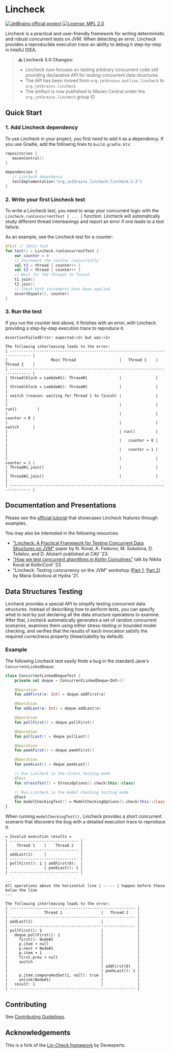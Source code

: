 # Lincheck

[![JetBrains official project](https://jb.gg/badges/official.svg)](https://confluence.jetbrains.com/display/ALL/JetBrains+on+GitHub)
[![License: MPL 2.0](https://img.shields.io/badge/License-MPL_2.0-brightgreen.svg)](https://opensource.org/licenses/MPL-2.0)

Lincheck is a practical and user-friendly framework for writing deterministic and robust concurrent tests on JVM. 
When detecting an error, 
Lincheck provides a reproducible execution trace an ability to debug it step-by-step in IntelliJ IDEA.

> **⚠️ Lincheck 3.0 Changes️:** 
> * Lincheck now focuses on testing arbitrary concurrent code 
    still providing declarative API for testing concurrent data structures
> * The API has been moved from `org.jetbrains.kotlinx.lincheck` to `org.jetbrains.lincheck`
> * The artifact is now published to Maven Central under the `org.jetbrains.lincheck` group ID

## Quick Start

### 1. Add Lincheck dependency
To use Lincheck in your project, you first need to add it as a dependency. If you use Gradle, add the following lines to `build.gradle.kts`:

```kotlin
repositories {
   mavenCentral()
}

dependencies {
   // Lincheck dependency
   testImplementation("org.jetbrains.lincheck:lincheck:3.2")
}
```

### 2. Write your first Lincheck test

To write a Lincheck test,
you need to wrap your concurrent logic with the `Lincheck.runConcurrentTest { ... }` function.
Lincheck will automatically study different thread interleavings and report an error
if one leads to a test failure.

As an example, see the Lincheck test for a counter:

```kotlin
@Test // JUnit test
fun test() = Lincheck.runConcurrentTest {
    var counter = 0
    // Increment the counter concurrently
    val t1 = thread { counter++ }
    val t2 = thread { counter++ }
    // Wait for the threads to finish
    t1.join()
    t2.join()
    // Check both increments have been applied
    assertEquals(2, counter)
}
```

### 3. Run the test

If you run the counter test above, it finishes with an error,
with Lincheck providing a step-by-step execution trace to reproduce it.

```
AssertionFailedError: expected:<2> but was:<1>

The following interleaving leads to the error:
| ------------------------------------------------------------------------------- |
|                   Main Thread                   |   Thread 1    |   Thread 2    |
| ------------------------------------------------------------------------------- |
| thread(block = Lambda#1): Thread#1              |               |               |
| thread(block = Lambda#2): Thread#2              |               |               |
| switch (reason: waiting for Thread 1 to finish) |               |               |
|                                                 |               | run()         |
|                                                 |               |   counter ➜ 0 |
|                                                 |               |   switch      |
|                                                 | run()         |               |
|                                                 |   counter ➜ 0 |               |
|                                                 |   counter = 1 |               |
|                                                 |               |   counter = 1 |
| Thread#1.join()                                 |               |               |
| Thread#2.join()                                 |               |               |
| ------------------------------------------------------------------------------- |
```

## Documentation and Presentations

Please see the [official tutorial](https://kotlinlang.org/docs/lincheck-guide.html) that showcases Lincheck features through examples.

You may also be interested in the following resources:

* ["Lincheck: A Practical Framework for Testing Concurrent Data Structures on JVM"](https://link.springer.com/content/pdf/10.1007/978-3-031-37706-8_8.pdf?pdf=inline%20link) paper by N. Koval, A. Fedorov, M. Sokolova, D. Tsitelov, and D. Alistarh published at CAV '23.
* ["How we test concurrent algorithms in Kotlin Coroutines"](https://youtu.be/jZqkWfa11Js) talk by Nikita Koval at KotlinConf '23.
* "Lincheck: Testing concurrency on the JVM" workshop ([Part 1](https://www.youtube.com/watch?v=YNtUK9GK4pA), [Part 2](https://www.youtube.com/watch?v=EW7mkAOErWw)) by Maria Sokolova at Hydra '21.

## Data Structures Testing

Lincheck provides a special API to simplify testing concurrent data structures. 
Instead of describing how to perform tests, you can specify _what to test_
by just declaring all the data structure operations to examine.
After that, Lincheck automatically generates a set of random concurrent scenarios,
examines them using either stress-testing or bounded model checking, and
verifies that the results of each invocation satisfy the required correctness property (linearizability by default).


### Example 

The following Lincheck test easily finds a bug in the standard Java's `ConcurrentLinkedDeque`:

```kotlin
class ConcurrentLinkedDequeTest {
    private val deque = ConcurrentLinkedDeque<Int>()

    @Operation
    fun addFirst(e: Int) = deque.addFirst(e)

    @Operation
    fun addLast(e: Int) = deque.addLast(e)

    @Operation
    fun pollFirst() = deque.pollFirst()

    @Operation
    fun pollLast() = deque.pollLast()

    @Operation
    fun peekFirst() = deque.peekFirst()

    @Operation
    fun peekLast() = deque.peekLast()

    // Run Lincheck in the stress testing mode
    @Test
    fun stressTest() = StressOptions().check(this::class)

    // Run Lincheck in the model checking testing mode
    @Test
    fun modelCheckingTest() = ModelCheckingOptions().check(this::class)
}
```

When running `modelCheckingTest(),` Lincheck provides a short concurrent scenario 
that discovers the bug with a detailed execution trace to reproduce it.

```text
= Invalid execution results =
| ------------------------------ |
|    Thread 1    |    Thread 2   |
| ------------------------------ |
| addLast(1)     |               |
| ------------------------------ |
| pollFirst(): 1 | addFirst(0):  |
|                | peekLast(): 1 |
| ------------------------------ |

---
All operations above the horizontal line | ----- | happen before those below the line
---

The following interleaving leads to the error:
| ------------------------------------------------------- |
|                Thread 1                 |   Thread 2    |
| ------------------------------------------------------- |
| addLast(1)                              |               |
| ------------------------------------------------------- |
| pollFirst(): 1                          |               |
|   deque.pollFirst(): 1                  |               |
|     first(): Node#2                     |               |
|     p.item ➜ null                       |               |
|     p.next ➜ Node#1                     |               |
|     p.item ➜ 1                          |               |
|     first.prev ➜ null                   |               |
|     switch                              |               |
|                                         | addFirst(0)   |
|                                         | peekLast(): 1 |
|     p.item.compareAndSet(1, null): true |               |
|     unlink(Node#1)                      |               |
|   result: 1                             |               |
| ------------------------------------------------------- |
```

## Contributing 

See [Contributing Guidelines](CONTRIBUTING.md).

## Acknowledgements

This is a fork of the [Lin-Check framework](https://github.com/Devexperts/lin-check) by Devexperts.
